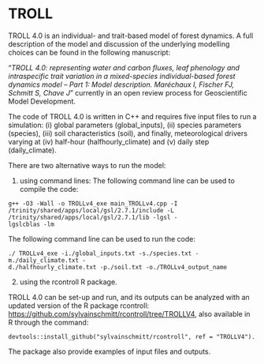 # TROLL

TROLL 4.0 is an individual- and trait-based model of forest dynamics. A full description of the model and discussion of the underlying modelling choices can be found in the following manuscript:

“_TROLL 4.0: representing water and carbon fluxes, leaf phenology and intraspecific trait variation in a mixed-species individual-based forest dynamics model – Part 1: Model description. Maréchaux I, Fischer FJ, Schmitt S, Chave J_” currently in an open review process for Geoscientific Model Development.

The code of TROLL 4.0 is written in C++ and requires five input files to run a simulation: (i) global parameters (global_inputs), (ii) species parameters (species), (iii) soil characteristics (soil), and finally, meteorological drivers varying at (iv) half-hour (halfhourly_climate) and (v) daily step (daily_climate).

There are two alternative ways to run the model:

1. using command lines:
The following command line can be used to compile the code:

```
g++ -O3 -Wall -o TROLLv4_exe main_TROLLv4.cpp -I
/trinity/shared/apps/local/gsl/2.7.1/include -L /trinity/shared/apps/local/gsl/2.7.1/lib -lgsl -
lgslcblas -lm
```

The following command line can be used to run the code:

```
./ TROLLv4_exe -i./global_inputs.txt -s./species.txt -m./daily_climate.txt -
d./halfhourly_climate.txt -p./soil.txt -o./TROLLv4_output_name
```

2. using the rcontroll R package.

TROLL 4.0 can be set-up and run, and its outputs can be analyzed with an updated version of the R package rcontroll: https://github.com/sylvainschmitt/rcontroll/tree/TROLLV4, also available in R through the command:

```
devtools::install_github("sylvainschmitt/rcontroll", ref = "TROLLV4").
```

The package also provide examples of input files and outputs.
